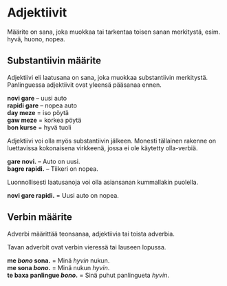 # Adjektiivit

Määrite on sana, joka muokkaa tai tarkentaa toisen sanan merkitystä, esim. hyvä, huono, nopea.

## Substantiivin määrite

Adjektiivi eli laatusana on sana, joka muokkaa substantiivin merkitystä. Panlinguessa adjektiivit ovat yleensä pääsanaa ennen.

**novi gare**
– uusi auto  
**rapidi gare**
– nopea auto  
**day meze**
= iso pöytä  
**gaw meze**
= korkea pöytä  
**bon kurse**
= hyvä tuoli

Adjektiivi voi olla myös substantiivin jälkeen.
Monesti tällainen rakenne on luettavissa kokonaisena virkkeenä, jossa ei ole käytetty olla-verbiä.

**gare novi.**
– Auto on uusi.  
**bagre rapidi.**
– Tiikeri on nopea.

Luonnollisesti laatusanoja voi olla asiansanan kummallakin puolella.

**novi gare rapidi.**
= Uusi auto on nopea.

## Verbin määrite

Adverbi määrittää teonsanaa, adjektiivia tai toista adverbia.

Tavan adverbit ovat verbin vieressä tai lauseen lopussa.

**me _bono_ sona.**
= Minä _hyvin_ nukun.  
**me sona _bono_.**
= Minä nukun _hyvin_.  
**te baxa panlingue _bono_.**
= Sinä puhut panlingueta _hyvin_.


